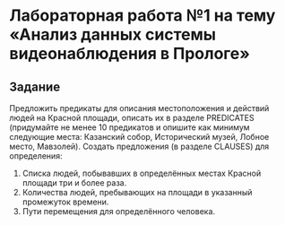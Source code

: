 # Лабораторная работа №1 на тему «Анализ данных системы видеонаблюдения в Прологе»

## Задание
Предложить предикаты для описания местоположения и действий людей на Красной площади, описать их в разделе PREDICATES
(придумайте не менее 10 предикатов и опишите как минимум следующие места: Казанский собор, Исторический музей, Лобное
место, Мавзолей). Создать предложения (в разделе CLAUSES) для определения:
1. Списка людей, побывавших в определённых местах Красной площади три и более раза.
2. Количества людей, пребывающих на площади в указанный промежуток времени.
3. Пути перемещения для определённого человека.
